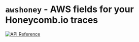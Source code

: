 # `awshoney` - AWS fields for your Honeycomb.io traces

[![API Reference](https://img.shields.io/badge/api-reference-blue.svg)](https://godoc.org/github.com/glassechidna/awshoney)